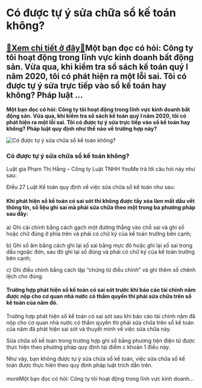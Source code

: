 Có được tự ý sửa chữa sổ kế toán không?
=======================================

[:gift:Xem chi tiết ở đây:gift:](https://hddtvn.com/co-duoc-tu-y-sua-chua-so-ke-toan-khong/)Một bạn đọc có hỏi: Công ty tôi hoạt động trong lĩnh vực kinh doanh bất động sản. Vừa qua, khi kiểm tra sổ sách kế toán quý I năm 2020, tôi có phát hiện ra một lỗi sai. Tôi có được tự ý sửa trực tiếp vào sổ kế toán hay không? Pháp luật …
---------------------------------------------------------------------------------------------------------------------------------------------------------------------------------------------------------------------------------------------

**Một bạn đọc có hỏi: Công ty tôi hoạt động trong lĩnh vực kinh doanh bất động sản. Vừa qua, khi kiểm tra sổ sách kế toán quý I năm 2020, tôi có phát hiện ra một lỗi sai. Tôi có được tự ý sửa trực tiếp vào sổ kế toán hay không? Pháp luật quy định như thế nào về trường hợp này?**


![Có được tự ý sửa chữa sổ kế toán không?](https://hddtvn.com/wp-content/uploads/2021/01/N6sGvSKzBY.jpg)


### Có được tự ý sửa chữa sổ kế toán không?


Luật gia Phạm Thị Hằng – Công ty Luật TNHH YouMe trả lời câu hỏi này như sau:


Điều 27 Luật Kế toán quy định về việc sửa chữa sổ kế toán như sau:


#### Khi phát hiện sổ kế toán có sai sót thì không được tẩy xóa làm mất dấu vết thông tin, số liệu ghi sai mà phải sửa chữa theo một trong ba phương pháp sau đây:


a) Ghi cải chính bằng cách gạch một đường thẳng vào chỗ sai và ghi số hoặc chữ đúng ở phía trên và phải có chữ ký của kế toán trưởng bên cạnh;


b) Ghi số âm bằng cách ghi lại số sai bằng mực đỏ hoặc ghi lại số sai trong dấu ngoặc đơn, sau đó ghi lại số đúng và phải có chữ ký của kế toán trưởng bên cạnh;


c) Ghi điều chỉnh bằng cách lập “chứng từ điều chỉnh” và ghi thêm số chênh lệch cho đúng.


#### Trường hợp phát hiện sổ kế toán có sai sót trước khi báo cáo tài chính năm được nộp cho cơ quan nhà nước có thẩm quyền thì phải sửa chữa trên sổ kế toán của năm đó.


Trường hợp phát hiện sổ kế toán có sai sót sau khi báo cáo tài chính năm đã nộp cho cơ quan nhà nước có thẩm quyền thì phải sửa chữa trên sổ kế toán của năm đã phát hiện sai sót và thuyết minh về việc sửa chữa này.


Sửa chữa sổ kế toán trong trường hợp ghi sổ bằng phương tiện điện tử được thực hiện theo phương pháp quy định tại điểm c khoản 1 điều này.


Như vậy, bạn không được tự ý sửa chữa sổ kế toán, việc sửa chữa sổ kế toán được thực hiện theo quy định pháp luật trích dẫn trên.


#### 


moreMột bạn đọc có hỏi: Công ty tôi hoạt động trong lĩnh vực kinh doanh…


